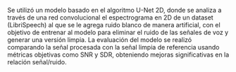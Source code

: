 Se utilizó un modelo basado en el algoritmo U-Net 2D, donde se analiza a través de una red convolucional el espectrograma en 2D de un dataset (LibriSpeech) al que se le agrega ruido blanco de manera artificial, con el objetivo de entrenar al modelo para eliminar el ruido de las señales de voz y generar una versión limpia. La evaluación del modelo se realizó comparando la señal procesada con la señal limpia de referencia usando métricas objetivas como SNR y SDR, obteniendo mejoras significativas en la relación señal/ruido.
